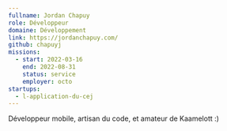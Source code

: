 ```yaml
---
fullname: Jordan Chapuy
role: Développeur
domaine: Développement
link: https://jordanchapuy.com/
github: chapuyj
missions:
  - start: 2022-03-16
    end: 2022-08-31
    status: service
    employer: octo
startups:
  - l-application-du-cej
---
```


Développeur mobile, artisan du code, et amateur de Kaamelott :)
